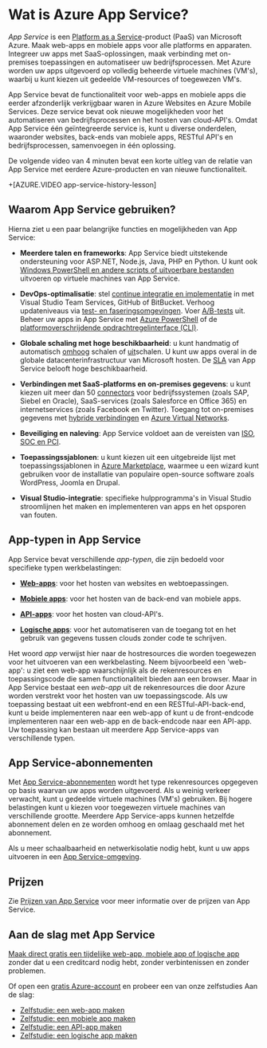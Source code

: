 <properties 
    pageTitle="Azure App Service voor web-apps en mobiele apps | Microsoft Azure" 
    description="Lees hoe u met Azure App Service web-apps en mobiele apps kunt ontwikkelen, implementeren en beheren." 
    keywords="app service, azure app service, app service cost, scale, scalable, app deployment, azure app deployment, paas, platform-as-a-service"
    services="app-service" 
    documentationCenter="" 
    authors="omarkmsft" 
    manager="dwrede" 
    editor="jimbe"/>

<tags 
    ms.service="app-service" 
    ms.workload="na" 
    ms.tgt_pltfrm="na" 
    ms.devlang="na" 
    ms.topic="get-started-article" 
    ms.date="05/25/2016" 
    ms.author="omark"/>

# Wat is Azure App Service?

*App Service* is een [Platform as a Service](https://en.wikipedia.org/wiki/Platform_as_a_service)-product (PaaS) van Microsoft Azure. Maak web-apps en mobiele apps voor alle platforms en apparaten. Integreer uw apps met SaaS-oplossingen, maak verbinding met on-premises toepassingen en automatiseer uw bedrijfsprocessen. Met Azure worden uw apps uitgevoerd op volledig beheerde virtuele machines (VM's), waarbij u kunt kiezen uit gedeelde VM-resources of toegewezen VM's. 

App Service bevat de functionaliteit voor web-apps en mobiele apps die eerder afzonderlijk verkrijgbaar waren in Azure Websites en Azure Mobile Services.  Deze service bevat ook nieuwe mogelijkheden voor het automatiseren van bedrijfsprocessen en het hosten van cloud-API's. Omdat App Service één geïntegreerde service is, kunt u diverse onderdelen, waaronder websites, back-ends van mobiele apps, RESTful API's en bedrijfsprocessen, samenvoegen in één oplossing.

De volgende video van 4 minuten bevat een korte uitleg van de relatie van App Service met eerdere Azure-producten en van nieuwe functionaliteit.

+[AZURE.VIDEO app-service-history-lesson] 

## Waarom App Service gebruiken?

Hierna ziet u een paar belangrijke functies en mogelijkheden van App Service: 

- **Meerdere talen en frameworks**: App Service biedt uitstekende ondersteuning voor ASP.NET, Node.js, Java, PHP en Python. U kunt ook [Windows PowerShell en andere scripts of uitvoerbare bestanden](../app-service-web/web-sites-create-web-jobs.md) uitvoeren op virtuele machines van App Service.

- **DevOps-optimalisatie**: stel [continue integratie en implementatie](../app-service-web/app-service-continous-deployment.md) in met Visual Studio Team Services, GitHub of BitBucket. Verhoog updateniveaus via [test- en faseringsomgevingen](../app-service-web/web-sites-staged-publishing.md). Voer [A/B-tests](../app-service-web/app-service-web-test-in-production-get-start.md) uit. Beheer uw apps in App Service met [Azure PowerShell](../powershell-install-configure.md) of de [platformoverschrijdende opdrachtregelinterface (CLI)](../xplat-cli-install.md).
 
- **Globale schaling met hoge beschikbaarheid**: u kunt handmatig of automatisch [omhoog](../app-service/app-service-scale.md) schalen of [uit](../azure-portal/insights-how-to-scale.md)schalen. U kunt uw apps overal in de globale datacenterinfrastructuur van Microsoft hosten. De [SLA](https://azure.microsoft.com/support/legal/sla/app-service/) van App Service belooft hoge beschikbaarheid.

- **Verbindingen met SaaS-platforms en on-premises gegevens**: u kunt kiezen uit meer dan 50 [connectors](../connectors/apis-list.md) voor bedrijfssystemen (zoals SAP, Siebel en Oracle), SaaS-services (zoals Salesforce en Office 365) en internetservices (zoals Facebook en Twitter). Toegang tot on-premises gegevens met [hybride verbindingen](../biztalk-services/integration-hybrid-connection-overview.md) en [Azure Virtual Networks](../app-service-web/web-sites-integrate-with-vnet.md).

- **Beveiliging en naleving**: App Service voldoet aan de vereisten van [ISO, SOC en PCI](https://www.microsoft.com/TrustCenter/).

- **Toepassingssjablonen**: u kunt kiezen uit een uitgebreide lijst met toepassingssjablonen in [Azure Marketplace](https://azure.microsoft.com/marketplace/), waarmee u een wizard kunt gebruiken voor de installatie van populaire open-source software zoals WordPress, Joomla en Drupal.

- **Visual Studio-integratie**: specifieke hulpprogramma's in Visual Studio stroomlijnen het maken en implementeren van apps en het opsporen van fouten.

## App-typen in App Service

App Service bevat verschillende *app-typen*, die zijn bedoeld voor specifieke typen werkbelastingen:

- [**Web-apps**](../app-service-web/app-service-web-overview.md): voor het hosten van websites en webtoepassingen.

- [**Mobiele apps**](../app-service-mobile/app-service-mobile-value-prop.md): voor het hosten van de back-end van mobiele apps.
   
- [**API-apps**](../app-service-api/app-service-api-apps-why-best-platform.md): voor het hosten van cloud-API's. 
 
- [**Logische apps**](../app-service-logic/app-service-logic-what-are-logic-apps.md): voor het automatiseren van de toegang tot en het gebruik van gegevens tussen clouds zonder code te schrijven.

Het woord *app* verwijst hier naar de hostresources die worden toegewezen voor het uitvoeren van een werkbelasting. Neem bijvoorbeeld een 'web-app': u ziet een web-app waarschijnlijk als de rekenresources en toepassingscode die samen functionaliteit bieden aan een browser. Maar in App Service bestaat een *web-app* uit de rekenresources die door Azure worden verstrekt voor het hosten van uw toepassingscode. Als uw toepassing bestaat uit een webfront-end en een RESTful-API-back-end, kunt u beide implementeren naar een web-app of kunt u de front-endcode implementeren naar een web-app en de back-endcode naar een API-app. Uw toepassing kan bestaan uit meerdere App Service-apps van verschillende typen.

## App Service-abonnementen

Met [App Service-abonnementen](azure-web-sites-web-hosting-plans-in-depth-overview.md) wordt het type rekenresources opgegeven op basis waarvan uw apps worden uitgevoerd. Als u weinig verkeer verwacht, kunt u gedeelde virtuele machines (VM's) gebruiken. Bij hogere belastingen kunt u kiezen voor toegewezen virtuele machines van verschillende grootte. Meerdere App Service-apps kunnen hetzelfde abonnement delen en ze worden omhoog en omlaag geschaald met het abonnement.

Als u meer schaalbaarheid en netwerkisolatie nodig hebt, kunt u uw apps uitvoeren in een [App Service-omgeving](../app-service-web/app-service-app-service-environment-intro.md). 

## Prijzen

Zie [Prijzen van App Service](https://azure.microsoft.com/pricing/details/app-service/) voor meer informatie over de prijzen van App Service. 

## Aan de slag met App Service

[Maak direct gratis een tijdelijke web-app, mobiele app of logische app](http://go.microsoft.com/fwlink/?LinkId=523751) zonder dat u een creditcard nodig hebt, zonder verbintenissen en zonder problemen.

Of open een [gratis Azure-account](https://azure.microsoft.com/pricing/free-trial/) en probeer een van onze zelfstudies Aan de slag:

* [Zelfstudie: een web-app maken](../app-service-web/app-service-web-get-started.md)
* [Zelfstudie: een mobiele app maken](../app-service-mobile/app-service-mobile-android-get-started.md)
* [Zelfstudie: een API-app maken](../app-service-api/app-service-api-dotnet-get-started.md)
* [Zelfstudie: een logische app maken](../app-service-logic/app-service-logic-create-a-logic-app.md)



<!--HONumber=Jun16_HO2-->


